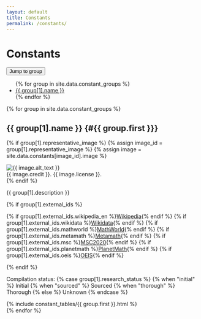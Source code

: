 ```yaml
---
layout: default
title: Constants
permalink: /constants/
---
```


# Constants

<div class="dropdown mb-4">
  <button class="btn btn-secondary dropdown-toggle" type="button" id="groupDropdown" data-bs-toggle="dropdown" aria-expanded="false">
    Jump to group
  </button>
  <ul class="dropdown-menu" aria-labelledby="groupDropdown">
    {% for group in site.data.constant_groups %}
      <li><a class="dropdown-item" href="#{{ group.first }}">{{ group[1].name }}</a></li>
    {% endfor %}
  </ul>
</div>


{% for group in site.data.constant_groups %}
## {{ group[1].name }} {#{{ group.first }}}

{% if group[1].representative_image %}
{% assign image_id = group[1].representative_image %}
{% assign image = site.data.constants[image_id].image %}
<div class="constant-group-image">
  <img src="{{ image.path }}" alt="{{ image.alt_text }}" data-bs-toggle="tooltip" data-bs-placement="top" title="{{ image.alt_text }}">
  <div class="image-credit">
    <span>{{ image.credit }}. {{ image.license }}.</span>
  </div>
</div>
{% endif %}

{{ group[1].description }}

{% if group[1].external_ids %}
  <p class="d-flex flex-wrap gap-2">
    {% if group[1].external_ids.wikipedia_en %}<a class="btn btn-outline-secondary btn-sm" href="https://en.wikipedia.org/wiki/{{ group[1].external_ids.wikipedia_en }}">Wikipedia</a>{% endif %}
    {% if group[1].external_ids.wikidata %}<a class="btn btn-outline-secondary btn-sm" href="https://www.wikidata.org/wiki/{{ group[1].external_ids.wikidata }}">Wikidata</a>{% endif %}
    {% if group[1].external_ids.mathworld %}<a class="btn btn-outline-secondary btn-sm" href="https://mathworld.wolfram.com/{{ group[1].external_ids.mathworld }}.html">MathWorld</a>{% endif %}
    {% if group[1].external_ids.metamath %}<a class="btn btn-outline-secondary btn-sm" href="http://us.metamath.org/mpeuni/{{ group[1].external_ids.metamath }}.html">Metamath</a>{% endif %}
    {% if group[1].external_ids.msc %}<a class="btn btn-outline-secondary btn-sm" href="https://mathscinet.ams.org/msc/msc2020.html?t={{ group[1].external_ids.msc }}">MSC2020</a>{% endif %}
    {% if group[1].external_ids.planetmath %}<a class="btn btn-outline-secondary btn-sm" href="https://planetmath.org/{{ group[1].external_ids.planetmath }}">PlanetMath</a>{% endif %}
    {% if group[1].external_ids.oeis %}<a class="btn btn-outline-secondary btn-sm" href="https://oeis.org/{{ group[1].external_ids.oeis }}">OEIS</a>{% endif %}
  </p>
{% endif %}

<p>Compilation status: {% case group[1].research_status %}
  {% when "initial" %}
    <span class="badge bg-warning" data-bs-toggle="tooltip" data-bs-placement="top" 
      title="Basic, incomplete information gathered">Initial</span>
  {% when "sourced" %}
    <span class="badge bg-info" data-bs-toggle="tooltip" data-bs-placement="top" 
      title="All current values and bounds are present and sourced">Sourced</span>
  {% when "thorough" %}
    <span class="badge bg-success" data-bs-toggle="tooltip" data-bs-placement="top" 
      title="Comprehensive research, all historical bounds updates that could be found are present and sourced">Thorough</span>
  {% else %}
    <span class="badge bg-secondary" data-bs-toggle="tooltip" data-bs-placement="top" 
      title="Compilation status not specified">Unknown</span>
{% endcase %}</p>

{% include constant_tables/{{ group.first }}.html %}
<br>
{% endfor %}
